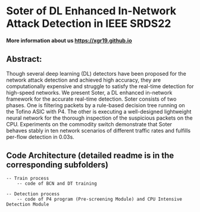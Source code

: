 # Soter of DL Enhanced In-Network Attack Detection in IEEE SRDS22 
#### More information about us https://xgr19.github.io  

## Abstract:
Though several deep learning (DL) detectors have been proposed for the network attack detection and achieved high accuracy, they are computationally expensive and struggle to satisfy the real-time detection for high-speed networks. We present Soter, a DL enhanced in-network framework for the accurate real-time detection. Soter consists of two phases. One is filtering packets by a rule-based decision tree running on the Tofino ASIC with P4. The other is executing a well-designed lightweight neural network for the thorough inspection of the suspicious packets on the CPU. Experiments on the commodity switch demonstrate that Soter behaves stably in ten network scenarios of different traffic rates and fulfills per-flow detection in 0.03s.


## Code Architecture (detailed readme is in the corresponding subfolders)

```
-- Train process
	-- code of BCN and DT training
		
-- Detection process
	-- code of P4 program (Pre-screening Module) and CPU Intensive Detection Module

```
